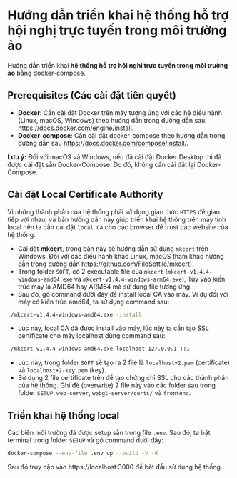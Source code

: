 
# Hướng dẫn triển khai hệ thống hỗ trợ hội nghị trực tuyến trong môi trường ảo

Hướng dẫn triển khai **hệ thống hỗ trợ hội nghị trực tuyến trong môi trường ảo** bằng docker-compose.

## Prerequisites (Các cài đặt tiên quyết)
 - **Docker**: Cần cài đặt Docker trên máy tương ứng với các hệ điều hành 
    (Linux, macOS, Windows) theo hướng dẫn trong đường dẫn sau: https://docs.docker.com/engine/install.
 - **Docker-compose**: Cần cài đặt docker-compose theo hướng dẫn trong đường dẫn sau https://docs.docker.com/compose/install/.
    
**Lưu ý:** Đối với macOS và Windows, nếu đã cài đặt Docker Desktop thì đã được cài
    đặt sẵn Docker-Compose. Do đó, không cần cài đặt lại Docker-Compose.

## Cài đặt Local Certificate Authority
Vì những thành phần của hệ thống phải sử dụng giao thức `HTTPS` để giao tiếp với nhau, và bản hướng dẫn này
giúp triển khai hệ thống trên máy tính local nên ta cần cài đặt `local CA` cho các browser
để trust các website của hệ thống.

 - Cài đặt **mkcert**, trong bản này sẽ hướng dẫn sử dụng `mkcert` trên Windows. Đối với các
   điều hành khác Linux, macOS tham khảo hướng dẫn trong đường dẫn https://github.com/FiloSottile/mkcert).
 - Trong folder `SOFT`, có 2 executable file của `mkcert` (`mkcert-v1.4.4-windows-amd64.exe` và `mkcert-v1.4.4-windows-arm64.exe`),
   Tùy vào kiến trúc máy là AMD64 hay ARM64 mà sử dụng file tương ứng.
 - Sau đó, gõ command dưới đây để install local CA vào máy. Ví dụ đối với máy có kiến trúc amd64, ta sử 
   dụng command sau:
 ```bash
./mkcert-v1.4.4-windows-amd64.exe -install
 ```
 - Lúc này, local CA đã được install vào máy, lúc này ta cần tạo SSL certificate cho máy localhost
   dùng command sau:
```bash
./mkcert-v1.4.4-windows-amd64.exe localhost 127.0.0.1 ::1
```
- Lúc này, trong folder `SOFT` sẽ tạo ra 2 file là `localhost+2.pem` (certificate) và `localhost+2-key.pem` (key).
- Sử dụng 2 file certificate trên để tạo chứng chỉ SSL cho các thành phần của hệ thống. Ghi đè (overwrite)
   2 file này vào các folder sau trong folder `SETUP`: `web-server`, `webgl-server/certs/` và `frontend`.

   

## Triển khai hệ thống local

Các biến môi trường đã được setup sẵn trong file `.env`. Sau đó, ta bật terminal trong folder `SETUP` và
gõ command dưới đây:
```bash
docker-compose --env-file .env up --build -V -d

```

Sau đó truy cập vào https://localhost:3000 để bắt đầu sử dụng hệ thống.


